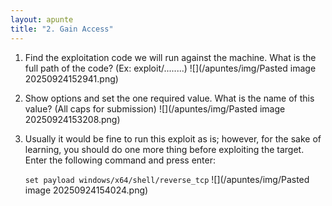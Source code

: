 ```yaml
---
layout: apunte
title: "2. Gain Access"
---
```


1. Find the exploitation code we will run against the machine. What is the full path of the code? (Ex: exploit/........)
   ![](/apuntes/img/Pasted image 20250924152941.png)
2. Show options and set the one required value. What is the name of this value? (All caps for submission)
   ![](/apuntes/img/Pasted image 20250924153208.png)
3. Usually it would be fine to run this exploit as is; however, for the sake of learning, you should do one more thing before exploiting the target. Enter the following command and press enter:
   
   `set payload windows/x64/shell/reverse_tcp`
   ![](/apuntes/img/Pasted image 20250924154024.png)
